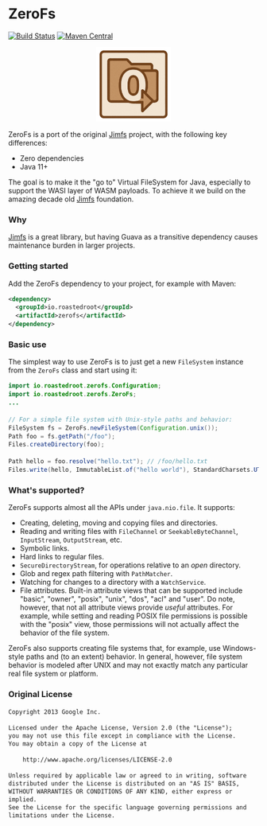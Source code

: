 # ZeroFs

[![Build Status](https://github.com/roastedroot/zerofs/actions/workflows/ci.yml/badge.svg?branch=main)](https://github.com/roastedroot/zerofs/actions)
[![Maven Central](https://maven-badges.herokuapp.com/maven-central/io.roastedroot/zerofs/badge.svg)](https://maven-badges.herokuapp.com/maven-central/io.roastedroot/zerofs)

<p align="center">
  <picture>
    <img width="150" src="logo.png">
  </picture>
</p>


ZeroFs is a port of the original [Jimfs](https://github.com/google/jimfs) project, with the following key differences:

- Zero dependencies
- Java 11+

The goal is to make it the "go to" Virtual FileSystem for Java, especially to support the WASI layer of WASM payloads.
To achieve it we build on the amazing decade old [Jimfs](https://github.com/google/jimfs) foundation.

### Why

[Jimfs](https://github.com/google/jimfs) is a great library, but having Guava as a transitive dependency causes maintenance
burden in larger projects.

### Getting started

Add the ZeroFs dependency to your project, for example with Maven:

```xml
<dependency>
  <groupId>io.roastedroot</groupId>
  <artifactId>zerofs</artifactId>
</dependency>
```

### Basic use

The simplest way to use ZeroFs is to just get a new `FileSystem` instance from the `ZeroFs` class and
start using it:

```java
import io.roastedroot.zerofs.Configuration;
import io.roastedroot.zerofs.ZeroFs;
...

// For a simple file system with Unix-style paths and behavior:
FileSystem fs = ZeroFs.newFileSystem(Configuration.unix());
Path foo = fs.getPath("/foo");
Files.createDirectory(foo);

Path hello = foo.resolve("hello.txt"); // /foo/hello.txt
Files.write(hello, ImmutableList.of("hello world"), StandardCharsets.UTF_8);
```

### What's supported?

ZeroFs supports almost all the APIs under `java.nio.file`. It supports:

- Creating, deleting, moving and copying files and directories.
- Reading and writing files with `FileChannel` or `SeekableByteChannel`, `InputStream`,
  `OutputStream`, etc.
- Symbolic links.
- Hard links to regular files.
- `SecureDirectoryStream`, for operations relative to an _open_ directory.
- Glob and regex path filtering with `PathMatcher`.
- Watching for changes to a directory with a `WatchService`.
- File attributes. Built-in attribute views that can be supported include "basic", "owner",
  "posix", "unix", "dos", "acl" and "user". Do note, however, that not all attribute views provide
  _useful_ attributes. For example, while setting and reading POSIX file permissions is possible
  with the "posix" view, those permissions will not actually affect the behavior of the file system.

ZeroFs also supports creating file systems that, for example, use Windows-style paths and (to an
extent) behavior. In general, however, file system behavior is modeled after UNIX and may not
exactly match any particular real file system or platform.

### Original License

```
Copyright 2013 Google Inc.

Licensed under the Apache License, Version 2.0 (the "License");
you may not use this file except in compliance with the License.
You may obtain a copy of the License at

    http://www.apache.org/licenses/LICENSE-2.0

Unless required by applicable law or agreed to in writing, software
distributed under the License is distributed on an "AS IS" BASIS,
WITHOUT WARRANTIES OR CONDITIONS OF ANY KIND, either express or implied.
See the License for the specific language governing permissions and
limitations under the License.
```
